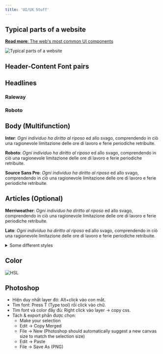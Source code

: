 ```yaml
---
title: 'UI/UX Stuff'
---
```


## Typical parts of a website

[**Read more**: The web's most common UI components](https://storybook.js.org/showcase/glossary)

![Typical parts of a website](https://imgur.com/MyJJ16E.png)

## Header-Content Font pairs

<h2>Headlines</h2>
<h3 style={{fontFamily: "Raleway"}}>Raleway</h3>
<h3 style={{fontFamily: "Roboto"}}>Roboto</h3>

<h2>Body (Multifunction)</h2>
<p style={{fontFamily:"Inter"}}><b>Inter</b>: <i>Ogni individuo ha diritto al riposo</i> ed allo svago, comprendendo in ciò una ragionevole limitazione delle ore di lavoro e ferie periodiche retribuite.
</p>
<p style={{fontFamily: "Roboto"}}><b>Roboto</b>: <i>Ogni individuo ha diritto al riposo</i> ed allo svago, comprendendo in ciò una ragionevole limitazione delle ore di lavoro e ferie periodiche retribuite.
</p>
<p style={{fontFamily: "Source Sans Pro"}}><b>Source Sans Pro</b>: <i>Ogni individuo ha diritto al riposo</i> ed allo svago, comprendendo in ciò una ragionevole limitazione delle ore di lavoro e ferie periodiche retribuite.
</p>

<h2>Articles (Optional)</h2>
<p style={{fontFamily: "Merriweather"}}><b>Merriweather</b>: <i>Ogni individuo ha diritto al riposo</i> ed allo svago, comprendendo in ciò una ragionevole limitazione delle ore di lavoro e ferie periodiche retribuite.
</p>
<p style={{fontFamily: "Lato"}}><b>Lato</b>: <i>Ogni individuo ha diritto al riposo</i> ed allo svago, comprendendo in ciò una ragionevole limitazione delle ore di lavoro e ferie periodiche retribuite.
</p>

<details>
  <summary>Some different styles</summary>

<h3 style={{fontFamily: "Oswald"}}> Impact: Oswald </h3>
<p style={{fontFamily: "Quattrocento",}}><b>Quattrocento</b>: <i>Ogni individuo ha diritto al riposo</i> ed allo svago, comprendendo in ciò una ragionevole limitazione delle ore di lavoro e ferie periodiche retribuite.
</p>

<h3 style={{fontFamily: "Amatic SC"}}> Playful: Amatic SC </h3>
<p style={{fontFamily: "Josefin Sans"}}><b>Josefin Sans</b>: <i>Ogni individuo ha diritto al riposo</i> ed allo svago, comprendendo in ciò una ragionevole limitazione delle ore di lavoro e ferie periodiche retribuite.
</p>

<h3 style={{fontFamily: "Playfair Display"}}> Serious: Playfair Display </h3>
<p style={{fontFamily: "Fauna One"}}><b>Fauna One</b>: <i>Ogni individuo ha diritto al riposo</i> ed allo svago, comprendendo in ciò una ragionevole limitazione delle ore di lavoro e ferie periodiche retribuite.
</p>

<h3 style={{fontFamily: "Alfa Slab"}}> Impact: Alfa Slab </h3>
<p style={{fontFamily: "Open Sans"}}><b>Open Sans</b>: <i>Ogni individuo ha diritto al riposo</i> ed allo svago, comprendendo in ciò una ragionevole limitazione delle ore di lavoro e ferie periodiche retribuite.
</p>

</details>

## Color

![HSL](https://i.imgur.com/tYjLyml.png)

## Photoshop

- Hiện duy nhất layer đó: Alt+click vào con mắt.
- Tìm font: Press T (Type tool) rồi click vào chữ.
- Tìm font và color đầy đủ: Right click vào layer &rarr; copy css.
- Tách & export phần được chọn:
  - Make your selection
  - Edit &rarr; Copy Merged
  - File &rarr; New (Photoshop should automatically suggest a new canvas size to match the selection size)
  - Edit &rarr; Paste
  - File &rarr; Save As (PNG)
